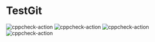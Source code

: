 # TestGit
![cppcheck-action](https://github.com/mishra075/TestGit/workflows/cppcheck-action/badge.svg)
![cppcheck-action](https://github.com/mishra075/TestGit/workflows/cppcheck-action/badge.svg)
![cppcheck-action](https://github.com/mishra075/TestGit/workflows/cppcheck-action/badge.svg)
![cppcheck-action](https://github.com/mishra075/TestGit/workflows/cppcheck-action/badge.svg)
